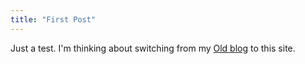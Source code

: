 ```yaml
---
title: "First Post"
---
```

Just a test. I'm thinking about switching from my
 [Old blog](https://notesofastatisticswatcher.wordpress.com/)
to this site.
